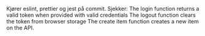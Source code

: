 Kjører eslint, prettier og jest på commit.
Sjekker:
The login function returns a valid token when provided with valid credentials
The logout function clears the token from browser storage
The create item function creates a new item on the API.
